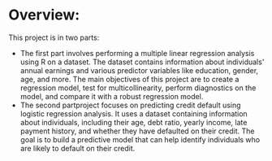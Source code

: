 # Overview:
This project is in two parts: 
- The first part involves performing a multiple linear regression analysis using R on a dataset. The dataset contains information about individuals' annual earnings and various predictor variables like education, gender, age, and more. The main objectives of this project are to create a regression model, test for multicollinearity, perform diagnostics on the model, and compare it with a robust regression model.
- The second partproject focuses on predicting credit default using logistic regression analysis. It uses a dataset containing information about individuals, including their age, debt ratio, yearly income, late payment history, and whether they have defaulted on their credit. The goal is to build a predictive model that can help identify individuals who are likely to default on their credit.
